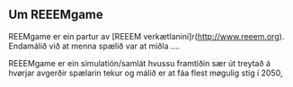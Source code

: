 <a name="about_en"></a>

## Um REEEMgame

REEMgame er ein partur av [REEEM verkætlanini]r(http://www.reeem.org). Endamálið við at menna spælið var at miðla ....

REEEMgame er ein simulatión/samlát hvussu framtíðin sær út treytað á hvørjar avgerðir spælarin tekur og málið er
at fáa flest møgulig stig í 2050,
